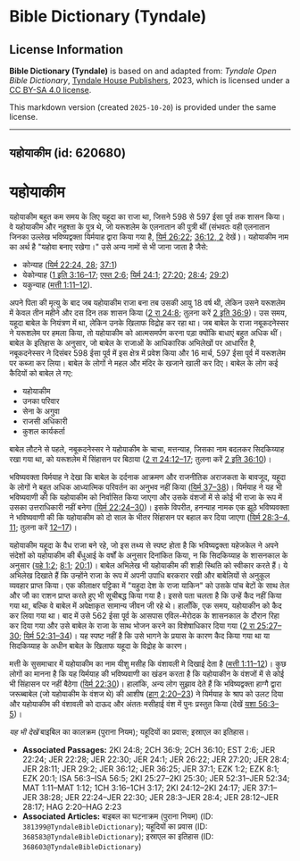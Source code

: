 # Bible Dictionary (Tyndale)

## License Information

**Bible Dictionary (Tyndale)** is based on and adapted from: _Tyndale Open Bible Dictionary_, [Tyndale House Publishers](https://tyndaleopenresources.com/), 2023, which is licensed under a [CC BY-SA 4.0 license](https://creativecommons.org/licenses/by-sa/4.0/legalcode.en).

This markdown version (created `2025-10-20`) is provided under the same license.



--------------------------------

## यहोयाकीम (id: 620680)

यहोयाकीम
========

यहोयाकीम बहुत कम समय के लिए यहूदा का राजा था, जिसने 598 से 597 ईसा पूर्व तक शासन किया। वे यहोयाकीम और नहुश्ता के पुत्र थे, जो यरूशलेम के एलनातान की पुत्री थीं (संभवतः वही एलनातान जिनका उल्लेख भविष्यद्वक्ता यिर्मयाह द्वारा किया गया है, [यिर्म 26:22](https://ref.ly/Jer26:22); [36:12, 2](https://ref.ly/Jer36:12) देखें )। यहोयाकीम नाम का अर्थ है "यहोवा बनाए रखेगा।" उसे अन्य नामों से भी जाना जाता है जैसे:

* कोन्याह ([यिर्म 22:24, 28](https://ref.ly/Jer22:24); [37:1](https://ref.ly/Jer37:1))
* येकोन्याह ([1 इति 3:16–17](https://ref.ly/1Chr3:16-1Chr3:17); [एस्त 2:6](https://ref.ly/Esth2:6); [यिर्म 24:1](https://ref.ly/Jer24:1); [27:20](https://ref.ly/Jer27:20); [28:4](https://ref.ly/Jer28:4); [29:2](https://ref.ly/Jer29:2))
* यकुन्याह ([मत्ती 1:11–12](https://ref.ly/Matt1:11-Matt1:12)).

अपने पिता की मृत्यु के बाद जब यहोयाकीम राजा बना तब उसकी आयु 18 वर्ष थी, लेकिन उसने यरूशलेम में केवल तीन महीने और दस दिन तक शासन किया ([2 रा 24:8](https://ref.ly/2Kgs24:8); तुलना करें [2 इति 36:9](https://ref.ly/2Chr36:9))। उस समय, यहूदा बाबेल के नियंत्रण में था, लेकिन उनके खिलाफ विद्रोह कर रहा था। जब बाबेल के राजा नबूकदनेस्सर ने यरूशलेम पर हमला किया, तो यहोयाकीम को आत्मसमर्पण करना पड़ा क्योंकि बाधाएं बहुत अधिक थीं। बाबेल के इतिहास के अनुसार, जो बाबेल के राजाओं के आधिकारिक अभिलेखों पर आधारित है, नबूकदनेस्सर ने दिसंबर 598 ईसा पूर्व में इस क्षेत्र में प्रवेश किया और 16 मार्च, 597 ईसा पूर्व में यरूशलेम पर कब्जा कर लिया। बाबेल के लोगों ने महल और मंदिर के खजाने खाली कर दिए। बाबेल के लोग कई कैदियों को बाबेल ले गए:

* यहोयाकीम
* उनका परिवार
* सेना के अगुवा
* राजसी अधिकारी
* कुशल कार्यकर्ता

बाबेल लौटने से पहले, नबूकदनेस्सर ने यहोयाकीम के चाचा, मत्तन्याह, जिसका नाम बदलकर सिदकिय्याह रखा गया था, को यरूशलेम में सिंहासन पर बिठाया ([2 रा 24:12–17](https://ref.ly/2Kgs24:12-2Kgs24:17); तुलना करें [2 इति 36:10](https://ref.ly/2Chr36:10))। 

भविष्यवक्ता यिर्मयाह ने देखा कि बाबेल के दर्दनाक आक्रमण और राजनीतिक अराजकता के बावजूद, यहूदा के लोगों ने बहुत अधिक आध्यात्मिक परिवर्तन का अनुभव नहीं किया ([यिर्म 37–38](https://ref.ly/Jer37:1-Jer38:28))। यिर्मयाह ने यह भी भविष्यवाणी की कि यहोयाकीम को निर्वासित किया जाएगा और उसके वंशजों में से कोई भी राजा के रूप में उसका उत्तराधिकारी नहीं बनेगा ([यिर्म 22:24–30](https://ref.ly/Jer22:24-Jer22:30))। इसके विपरीत, हनन्याह नामक एक झूठे भविष्यवक्ता ने भविष्यवाणी की कि यहोयाकीम को दो साल के भीतर सिंहासन पर बहाल कर दिया जाएगा ([यिर्म 28:3–4, 11](https://ref.ly/Jer28:3-Jer28:4); तुलना करें [12–17](https://ref.ly/Jer28:12-Jer28:17))।

यहोयाकीम यहूदा के वैध राजा बने रहे, जो इस तथ्य से स्पष्ट होता है कि भविष्यद्वक्ता यहेजकेल ने अपने संदेशों को यहोयाकीम की बँधुआई के वर्षों के अनुसार दिनांकित किया, न कि सिदकिय्याह के शासनकाल के अनुसार ([यहे 1:2](https://ref.ly/Ezek1:2); [8:1](https://ref.ly/Ezek8:1); [20:1](https://ref.ly/Ezek20:1))। बाबेल अभिलेख भी यहोयाकीम की शाही स्थिति को स्वीकार करते हैं। ये अभिलेख दिखाते हैं कि उन्होंने राजा के रूप में अपनी उपाधि बरकरार रखी और बाबेलियों से अनुकूल व्यवहार प्राप्त किया। एक कीलाक्षर पट्टिका में "यहुदा देश के राजा याकिन" को उसके पांच बेटों के साथ तेल और जौ का राशन प्राप्त करते हुए भी सूचीबद्ध किया गया है। इससे पता चलता है कि उन्हें कैद नहीं किया गया था, बल्कि वे बाबेल में अपेक्षाकृत सामान्य जीवन जी रहे थे। हालाँकि, एक समय, यहोयाकीन को कैद कर लिया गया था। बाद में उसे 562 ईसा पूर्व के आसपास एविल\-मेरोदक के शासनकाल के दौरान रिहा कर दिया गया और उसे बाबेल के राजा के साथ भोजन करने का विशेषाधिकार दिया गया ([2 रा 25:27–30](https://ref.ly/2Kgs25:27-2Kgs25:30); [यिर्म 52:31–34](https://ref.ly/Jer52:31-Jer52:34))। यह स्पष्ट नहीं है कि उसे भागने के प्रयास के कारण कैद किया गया था या सिदकिय्याह के अधीन बाबेल के खिलाफ यहूदा के विद्रोह के कारण।

मत्ती के सुसमाचार में यहोयाकीम का नाम यीशु मसीह कि वंशावली मे दिखाई देता है ([मत्ती 1:11–12](https://ref.ly/Matt1:11-Matt1:12))। कुछ लोगों का मानना ​​है कि यह यिर्मयाह की भविष्यवाणी का खंडन करता है कि यहोयाकीन के वंशजों में से कोई भी सिंहासन पर नहीं बैठेगा ([यिर्म 22:30](https://ref.ly/Jer22:30))। हालांकि, अन्य लोग सुझाव देते हैं कि भविष्यद्वक्ता हाग्गै द्वारा जरूब्बाबेल (जो यहोयाकीम के वंशज थे) की आशीष ([हाग् 2:20–23](https://ref.ly/Hag2:20-Hag2:23)) ने यिर्मयाह के श्राप को उलट दिया और यहोयाकीम की वंशावली को दाऊद और अंततः मसीहाई वंश में पुनः प्रस्तुत किया (देखें [यशा 56:3–5](https://ref.ly/Isa56:3-Isa56:5))।

*यह भी देखें* बाइबिल का कालक्रम (पुराना नियम); यहूदियों का प्रवास; इस्राएल का इतिहास। 

* **Associated Passages:** 2KI 24:8; 2CH 36:9; 2CH 36:10; EST 2:6; JER 22:24; JER 22:28; JER 22:30; JER 24:1; JER 26:22; JER 27:20; JER 28:4; JER 28:11; JER 29:2; JER 36:12; JER 36:25; JER 37:1; EZK 1:2; EZK 8:1; EZK 20:1; ISA 56:3–ISA 56:5; 2KI 25:27–2KI 25:30; JER 52:31–JER 52:34; MAT 1:11–MAT 1:12; 1CH 3:16–1CH 3:17; 2KI 24:12–2KI 24:17; JER 37:1–JER 38:28; JER 22:24–JER 22:30; JER 28:3–JER 28:4; JER 28:12–JER 28:17; HAG 2:20–HAG 2:23
* **Associated Articles:** बाइबल का घटनाक्रम (पुराना नियम) (ID: `381399@TyndaleBibleDictionary`); यहूदियों का प्रवास (ID: `368583@TyndaleBibleDictionary`); इस्राएल का इतिहास  (ID: `368603@TyndaleBibleDictionary`)

